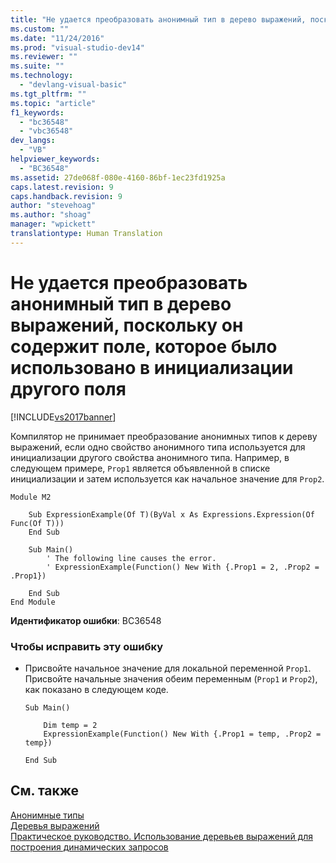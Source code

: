 ```yaml
---
title: "Не удается преобразовать анонимный тип в дерево выражений, поскольку он содержит поле, которое было использовано в инициализации другого поля | Microsoft Docs"
ms.custom: ""
ms.date: "11/24/2016"
ms.prod: "visual-studio-dev14"
ms.reviewer: ""
ms.suite: ""
ms.technology: 
  - "devlang-visual-basic"
ms.tgt_pltfrm: ""
ms.topic: "article"
f1_keywords: 
  - "bc36548"
  - "vbc36548"
dev_langs: 
  - "VB"
helpviewer_keywords: 
  - "BC36548"
ms.assetid: 27de068f-080e-4160-86bf-1ec23fd1925a
caps.latest.revision: 9
caps.handback.revision: 9
author: "stevehoag"
ms.author: "shoag"
manager: "wpickett"
translationtype: Human Translation
---
```

# Не удается преобразовать анонимный тип в дерево выражений, поскольку он содержит поле, которое было использовано в инициализации другого поля
[!INCLUDE[vs2017banner](../../../csharp/includes/vs2017banner.md)]

Компилятор не принимает преобразование анонимных типов к дереву выражений, если одно свойство анонимного типа используется для инициализации другого свойства анонимного типа.  Например, в следующем примере, `Prop1` является объявленной в списке инициализации и затем используется как начальное значение для `Prop2`.  
  
```vb#  
Module M2  
  
    Sub ExpressionExample(Of T)(ByVal x As Expressions.Expression(Of Func(Of T)))  
    End Sub  
  
    Sub Main()  
        ' The following line causes the error.  
        ' ExpressionExample(Function() New With {.Prop1 = 2, .Prop2 = .Prop1})  
  
    End Sub  
End Module  
```  
  
 **Идентификатор ошибки**: BC36548  
  
### Чтобы исправить эту ошибку  
  
-   Присвойте начальное значение для локальной переменной `Prop1`.  Присвойте начальные значения обеим переменным \(`Prop1` и `Prop2`\), как показано в следующем коде.  
  
    ```  
    Sub Main()  
  
        Dim temp = 2  
        ExpressionExample(Function() New With {.Prop1 = temp, .Prop2 = temp})  
  
    End Sub  
    ```  
  
## См. также  
 [Анонимные типы](../../../visual-basic/programming-guide/language-features/objects-and-classes/anonymous-types.md)   
 [Деревья выражений](../Topic/Expression%20Trees%20\(C%23%20and%20Visual%20Basic\).md)   
 [Практическое руководство. Использование деревьев выражений для построения динамических запросов](../Topic/How%20to:%20Use%20Expression%20Trees%20to%20Build%20Dynamic%20Queries%20\(C%23%20and%20Visual%20Basic\).md)